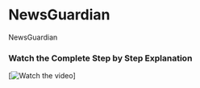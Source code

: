 # NewsGuardian
NewsGuardian 



### Watch the Complete Step by Step Explanation

[![Watch the video](https://github.com/noorkhokhar99/NewsGuardian/blob/main/Screenshot%202024-02-02%20at%2010.40.01%20AM.png)]
